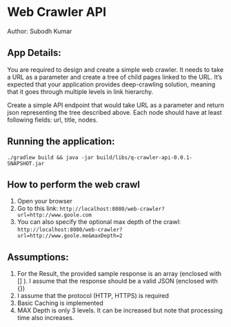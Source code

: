 
# Web Crawler API

Author: Subodh Kumar


## App Details:

You are required to design and create a simple web crawler. It needs to take
a URL as a parameter and create a tree of child pages linked to the URL. It’s
expected that your application provides deep-crawling solution, meaning that
it goes through multiple levels in link hierarchy.

Create a simple API endpoint that would take URL as a parameter and
return json representing the tree described above. Each node should have at
least following fields: url, title, nodes.


## Running the application:

`./gradlew build && java -jar build/libs/q-crawler-api-0.0.1-SNAPSHOT.jar`


## How to perform the web crawl

1. Open your browser
2. Go to this link:
`http://localhost:8080/web-crawler?url=http://www.goole.com`
3. You can also specify the optional max depth of the crawl:
`http://localhost:8080/web-crawler?url=http://www.goole.me&maxDepth=2`


## Assumptions:

1. For the Result, the provided sample response is an array (enclosed with [] ). I assume that the response should be a valid JSON (enclosed with {})
2. I assume that the protocol (HTTP, HTTPS) is required
3. Basic Caching is implemented
4. MAX Depth is only 3 levels. It can be increased but note that processing time also increases.


